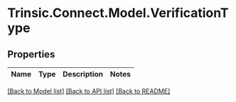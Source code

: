 # Trinsic.Connect.Model.VerificationType

## Properties

Name | Type | Description | Notes
------------ | ------------- | ------------- | -------------

[[Back to Model list]](../src/Trinsic.Connect/README.md#documentation-for-models) [[Back to API list]](../src/Trinsic.Connect/README.md#documentation-for-api-endpoints) [[Back to README]](../src/Trinsic.Connect/README.md)

